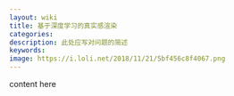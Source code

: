 ```yaml
---
layout: wiki
title: 基于深度学习的真实感渲染
categories: 
description: 此处应写对问题的简述
keywords: 
image: https://i.loli.net/2018/11/21/5bf456c8f4067.png
---
```


content here